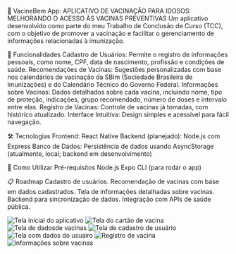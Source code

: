 📱 VacineBem App:
APLICATIVO DE VACINAÇÃO PARA IDOSOS: MELHORANDO O ACESSO ÀS
VACINAS PREVENTIVAS
Um aplicativo desenvolvido como parte do meu Trabalho de Conclusão de Curso (TCC), com o objetivo de promover a vacinação e facilitar o gerenciamento de informações relacionadas à imunização.

🚀 Funcionalidades
Cadastro de Usuários: Permite o registro de informações pessoais, como nome, CPF, data de nascimento, profissão e condições de saúde.
Recomendações de Vacinas: Sugestões personalizadas com base nos calendários de vacinação da SBIm (Sociedade Brasileira de Imunizações) e do Calendário Técnico do Governo Federal.
Informações sobre Vacinas: Dados detalhados sobre cada vacina, incluindo nome, tipo de proteção, indicações, grupo recomendado, número de doses e intervalo entre elas.
Registro de Vacinas: Controle de vacinas já tomadas, com histórico atualizado.
Interface Intuitiva: Design simples e acessível para fácil navegação.

🛠️ Tecnologias
Frontend: React Native
Backend (planejado): Node.js com Express
Banco de Dados: Persistência de dados usando AsyncStorage (atualmente, local; backend em desenvolvimento)

📖 Como Utilizar
Pré-requisitos
Node.js
Expo CLI (para rodar o app)

📋 Roadmap
 Cadastro de usuários.
 Recomendação de vacinas com base em dados cadastrados.
 Tela de informações detalhadas sobre vacinas.
 Backend para sincronização de dados.
 Integração com APIs de saúde pública.

<img src="assets/screenshots/homescreen.jpg" alt="Tela inicial do aplicativo">
<img src="assets/screenshots/cartaodevacina.jpg" alt="Tela  do cartão de vacina">
<img src="assets/screenshots/dadosdevacina.jpg" alt="Tela de dadosde vacinas">
<img src="assets/screenshots/registrousuario.jpg" alt="Tela de cadastro de usuário">
<img src="assets/screenshots/perfilscreen.jpg" alt="Tela com dados do usuairo">
<img src="assets/screenshots/registrovacina.jpg" alt="Registro de vacina">
<img src="assets/screenshots/vacinainfo.jpg" alt="Informações sobre vacinas">



